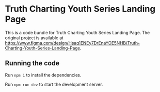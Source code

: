 
  # Truth Charting Youth Series Landing Page

  This is a code bundle for Truth Charting Youth Series Landing Page. The original project is available at https://www.figma.com/design/Hsaq1ENEy7DrEnaYOE5NHB/Truth-Charting-Youth-Series-Landing-Page.

  ## Running the code

  Run `npm i` to install the dependencies.

  Run `npm run dev` to start the development server.
  